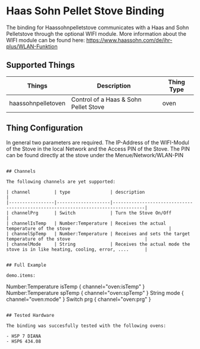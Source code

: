# Haas Sohn Pellet Stove Binding

The binding for Haassohnpelletstove communicates with a Haas and Sohn Pelletstove through the optional
WIFI module. More information about the WIFI module can be found here: https://www.haassohn.com/de/ihr-plus/WLAN-Funktion

## Supported Things

| Things                    | Description                                                                  | Thing Type |
|---------------------------|------------------------------------------------------------------------------|------------|
| haassohnpelletoven        | Control of a Haas & Sohn Pellet Stove                                        | oven	    |



## Thing Configuration

In general two parameters are required. The IP-Address of the WIFI-Modul of the Stove in the local Network and the Access PIN of the Stove.
The PIN can be found directly at the stove under the Menue/Network/WLAN-PIN

```Thing haassohnpelletoven:oven:myOven "Pelletstove"  [ hostIP="192.168.0.23", hostPIN=1234]

## Channels

The following channels are yet supported:

| channel  		  | type               | description                                              						  |
|-----------------|--------------------|----------------------------------------------------------------------------------|
| channelPrg      | Switch 	 	       | Turn the Stove On/Off		                              						  |
| channelIsTemp   | Number:Temperature | Receives the actual temperature of the stove	          						  |
| channelSpTemp   | Number:Temperature | Receives and sets the target temperature of the stove	  						  |
| channelMode     | String             | Receives the actual mode the stove is in like heating, cooling, error, ....	  |


## Full Example

demo.items:

```
Number:Temperature isTemp { channel="oven:isTemp" }
Number:Temperature spTemp { channel="oven:spTemp" }
String mode   { channel="oven:mode" }
Switch prg    	{ channel="oven:prg" }
```

## Tested Hardware

The binding was succesfully tested with the following ovens:

- HSP 7 DIANA
- HSP6 434.08
